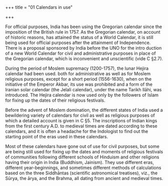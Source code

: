 +++
title = "01 Calendars in use"

+++

For official purposes, India has been using the Gregorian calendar since the imposition of the British rule in 1757. As the Gregorian calendar, on account of historic reasons, has attained the status of a World Calendar, it is still being used for official purposes after the attainment of Independence. There is a proposal sponsored by India before the UNO for the intro duction of a new World Calendar for civil and administrative purposes in place of the Gregorian calendar, which is inconvenient and unscientific (vide C §2.7). 



During the period of Moslem supremacy (1200-1757), the lunar Hejira calendar had been used. both for administrative as well as for Moslem religious purposes, except for a short period (1556-1630), when on the initiative of the Emperor Akbar, its use was prohibited and a form of the Iranian solar calendar (the Jelali calendar), under the name Tarikh Ilāhi, was introduced. The Hejira calendar is now used only by the followers of Islam for fixing up the dates of their religious festivals. 



Before the advent of Moslem domination, the different states of India used a bewildering variety of calendars for civil as well as religious purposes of which a detailed account is given in C §5. The inscriptions of Indian kings from the first century A.D. to medieval times are dated according to these calendars, and it is often a headache for the Indologist to find out the starting point of the eras used in these calendars. 



Most of these calendars have gone out of use for civil purposes, but some are being still used for fixing up the dates and moments of religious festivals of communities following different schools of Hinduism and other religions having their origin in India (Buddhism, Jainism). They use different eras, different year-beginnings, and sometimes different methods of calculations based on the three Siddhāntas (scientific astronomical treatises), viz., the Sūrya, the ārya, and the Brahma, all dating from ancient and medieval times. 


